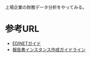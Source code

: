 上場企業の財務データ分析をやってみる。

# 参考URL

- [EDINETガイド](https://disclosure.edinet-fsa.go.jp/EKW0EZ0015.html)
- [報告書インスタンス作成ガイドライン](https://disclosure.edinet-fsa.go.jp/download/ESE140159.pdf)
